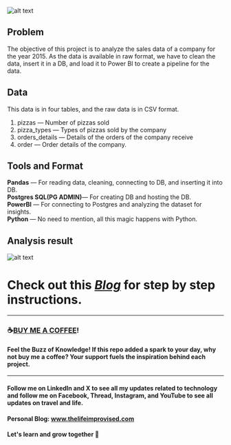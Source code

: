 
![alt text](https://miro.medium.com/v2/resize:fit:1400/format:webp/1*kcX2z6J66MZNaeLP-XFN0w.png)

## Problem
The objective of this project is to analyze the sales data of a company for the year 2015. As the data is available in raw format, 
we have to clean the data, insert it in a DB, and load it to Power BI to create a pipeline for the data.

## Data
This data is in four tables, and the raw data is in CSV format.

1. pizzas — Number of pizzas sold
2. pizza_types — Types of pizzas sold by the company
3. orders_details — Details of the orders of the company receive
4. order — Order details of the company.

## Tools and Format
**Pandas** — For reading data, cleaning, connecting to DB, and inserting it into DB.  
**Postgres SQL(PG ADMIN)**— For creating DB and hosting the DB.  
**PowerBI** — For connecting to Postgres and analyzing the dataset for insights.  
**Python** — No need to mention, all this magic happens with Python.

## Analysis result
![alt text](https://miro.medium.com/v2/resize:fit:828/format:webp/1*nxd9mpKsoS44kNrB7ZXkpA.png)


# Check out this _[Blog](https://medium.com/@sreedev.r5/pizza-sales-analysis-end-to-end-data-engineering-project-postgres-sql-python-pandas-power-bi-a20c321c4c56)_ for step by step instructions.

----------------------------------------------------------------------------------

### ☕[BUY ME A COFFEE](https://www.buymeacoffee.com/thelifeimprovised)!

#### Feel the Buzz of Knowledge! If this repo added a spark to your day, why not buy me a coffee? Your support fuels the inspiration behind each project.

-----------------------------------------------------------------------------------

#### Follow me on LinkedIn and X to see all my updates related to technology and follow me on Facebook, Thread, Instagram, and YouTube to see all updates on travel and life.
#### Personal Blog: www.thelifeimprovised.com
#### Let's learn and grow together 💚
